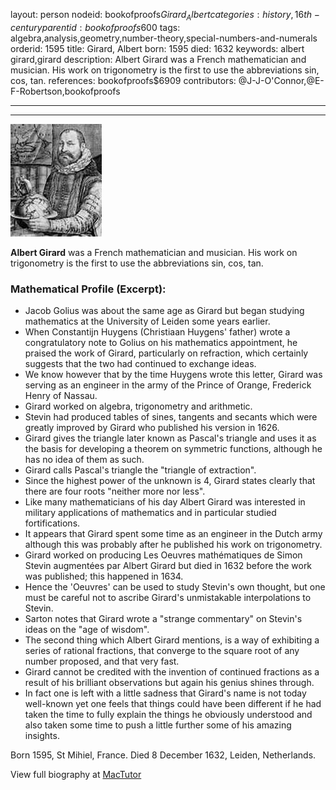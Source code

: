 layout: person
nodeid: bookofproofs$Girard_Albert
categories: history,16th-century
parentid: bookofproofs$600
tags: algebra,analysis,geometry,number-theory,special-numbers-and-numerals
orderid: 1595
title: Girard, Albert
born: 1595
died: 1632
keywords: albert girard,girard
description: Albert Girard was a French mathematician and musician. His work on trigonometry is the first to use the abbreviations sin, cos, tan.
references: bookofproofs$6909
contributors: @J-J-O'Connor,@E-F-Robertson,bookofproofs

---



---

![Girard_Albert.jpg](https://github.com/bookofproofs/bookofproofs.github.io/blob/main/_sources/_assets/images/portraits/Girard_Albert.jpg?raw=true)

**Albert Girard** was a French mathematician and musician. His work on trigonometry is the first to use the abbreviations sin, cos, tan.

### Mathematical Profile (Excerpt):
* Jacob Golius was about the same age as Girard but began studying mathematics at the University of Leiden some years earlier.
* When Constantijn Huygens (Christiaan Huygens' father) wrote a congratulatory note to Golius on his mathematics appointment, he praised the work of Girard, particularly on refraction, which certainly suggests that the two had continued to exchange ideas.
* We know however that by the time Huygens wrote this letter, Girard was serving as an engineer in the army of the Prince of Orange, Frederick Henry of Nassau.
* Girard worked on algebra, trigonometry and arithmetic.
* Stevin had produced tables of sines, tangents and secants which were greatly improved by Girard who published his version in 1626.
* Girard gives the triangle later known as Pascal's triangle and uses it as the basis for developing a theorem on symmetric functions, although he has no idea of them as such.
* Girard calls Pascal's triangle the "triangle of extraction".
* Since the highest power of the unknown is 4, Girard states clearly that there are four roots "neither more nor less".
* Like many mathematicians of his day Albert Girard was interested in military applications of mathematics and in particular studied fortifications.
* It appears that Girard spent some time as an engineer in the Dutch army although this was probably after he published his work on trigonometry.
* Girard worked on producing Les Oeuvres mathématiques de Simon Stevin augmentées par Albert Girard but died in 1632 before the work was published; this happened in 1634.
* Hence the 'Oeuvres' can be used to study Stevin's own thought, but one must be careful not to ascribe Girard's unmistakable interpolations to Stevin.
* Sarton notes that Girard wrote a "strange commentary" on Stevin's ideas on the "age of wisdom".
* The second thing which Albert Girard mentions, is a way of exhibiting a series of rational fractions, that converge to the square root of any number proposed, and that very fast.
* Girard cannot be credited with the invention of continued fractions as a result of his brilliant observations but again his genius shines through.
* In fact one is left with a little sadness that Girard's name is not today well-known yet one feels that things could have been different if he had taken the time to fully explain the things he obviously understood and also taken some time to push a little further some of his amazing insights.

Born 1595, St Mihiel, France. Died 8 December 1632, Leiden, Netherlands.

View full biography at [MacTutor](https://mathshistory.st-andrews.ac.uk/Biographies/Girard_Albert/)
